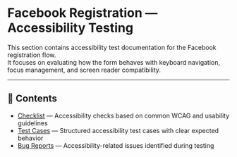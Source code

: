 # Facebook Registration — Accessibility Testing

This section contains accessibility test documentation for the Facebook registration flow.  
It focuses on evaluating how the form behaves with keyboard navigation, focus management, and screen reader compatibility.

---

## 📁 Contents

- [Checklist](./checklist) — Accessibility checks based on common WCAG and usability guidelines  
- [Test Cases](./test_cases) — Structured accessibility test cases with clear expected behavior  
- [Bug Reports](./bug_reports) — Accessibility-related issues identified during testing
